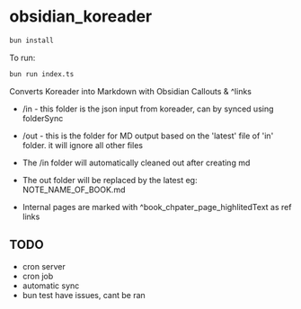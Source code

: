 # obsidian_koreader

```bash
bun install
```

To run:

```bash
bun run index.ts
```
Converts Koreader into Markdown with Obsidian Callouts & ^links

- /in - this folder is the json input from koreader, can by synced using folderSync
- /out - this is the folder for MD output based on the 'latest' file of 'in' folder. it will ignore all other files

- The /in folder will automatically cleaned out after creating md
- The out folder will be replaced by the latest eg: NOTE_NAME_OF_BOOK.md
- Internal pages are marked with ^book_chpater_page_highlitedText as ref links



## TODO
- cron server
- cron job
- automatic sync
- bun test have issues, cant be ran

